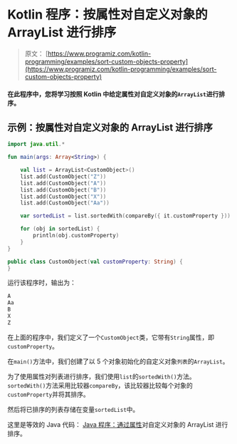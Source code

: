 # Kotlin 程序：按属性对自定义对象的 ArrayList 进行排序

> 原文： [https://www.programiz.com/kotlin-programming/examples/sort-custom-objects-property](https://www.programiz.com/kotlin-programming/examples/sort-custom-objects-property)

#### 在此程序中，您将学习按照 Kotlin 中给定属性对自定义对象的`ArrayList`进行排序。

## 示例：按属性对自定义对象的 ArrayList 进行排序

```kt
import java.util.*

fun main(args: Array<String>) {

    val list = ArrayList<CustomObject>()
    list.add(CustomObject("Z"))
    list.add(CustomObject("A"))
    list.add(CustomObject("B"))
    list.add(CustomObject("X"))
    list.add(CustomObject("Aa"))

    var sortedList = list.sortedWith(compareBy({ it.customProperty }))

    for (obj in sortedList) {
        println(obj.customProperty)
    }
}

public class CustomObject(val customProperty: String) {
}
```

运行该程序时，输出为：

```kt
A
Aa
B
X
Z
```

在上面的程序中，我们定义了一个`CustomObject`类，它带有`String`属性，即`customProperty`。

在`main()`方法中，我们创建了以 5 个对象初始化的自定义对象`列表`的`ArrayList`。

为了使用属性对列表进行排序，我们使用`list`的`sortedWith()`方法。`sortedWith()`方法采用比较器`compareBy`，该比较器比较每个对象的`customProperty`并将其排序。

然后将已排序的列表存储在变量`sortedList`中。

这里是等效的 Java 代码： [Java 程序：通过属性](/java-programming/examples/sort-custom-objects-property "Java program to sort an ArrayList of custom objects by property")对自定义对象的 ArrayList 进行排序。